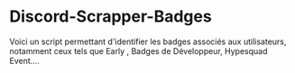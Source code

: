 # Discord-Scrapper-Badges
Voici un script permettant d'identifier les badges associés aux utilisateurs, notamment ceux tels que Early , Badges de Développeur, Hypesquad Event....
